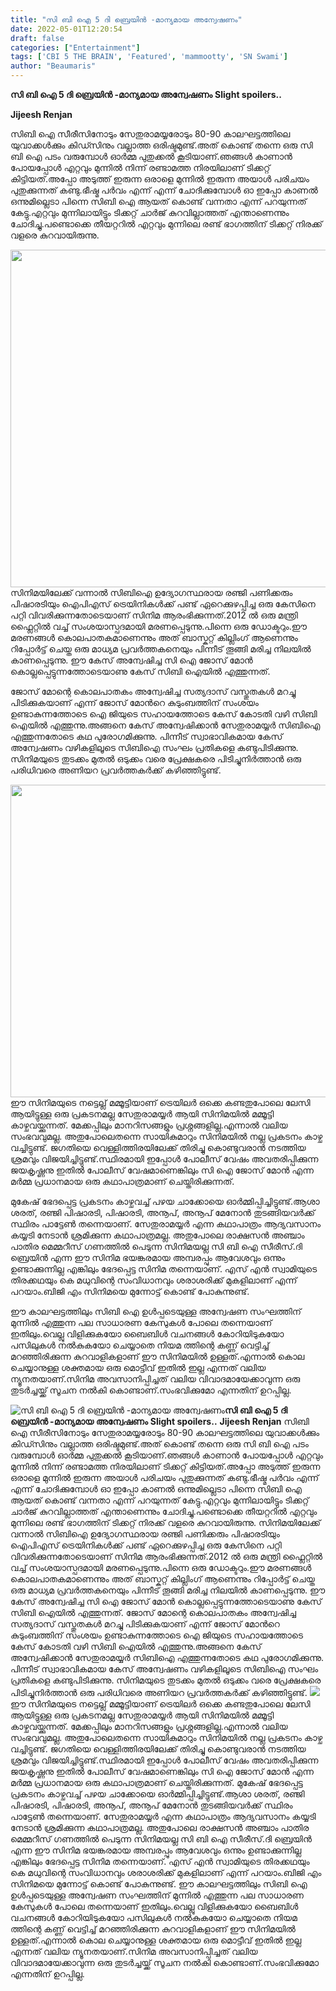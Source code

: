 ```yaml
---
title: "സി ബി ഐ 5 ദി ബ്രെയിൻ -മാന്യമായ അന്വേഷണം"
date: 2022-05-01T12:20:54
draft: false
categories: ["Entertainment"]
tags: ['CBI 5 THE BRAIN', 'Featured', 'mammootty', 'SN Swami']
author: "Beaumaris"
---
```


<strong>സി ബി ഐ 5 ദി ബ്രെയിൻ -മാന്യമായ അന്വേഷണം</strong>
<strong>Slight spoilers..</strong>

<strong>Jijeesh Renjan </strong>

സിബി ഐ സീരീസിനോടും സേതുരാമയ്യരോടും 80-90 കാലഘട്ടത്തിലെ യുവാക്കൾക്കും കിഡ്സിനും വല്ലാത്ത ഒരിഷ്ടമുണ്ട്.അത് കൊണ്ട് തന്നെ ഒരു സി ബി ഐ പടം വരുമ്പോൾ ഓർമ്മ പുതുക്കൽ കൂടിയാണ്.ഞങ്ങൾ കാണാൻ പോയപ്പോൾ എറ്റവും മുന്നിൽ നിന്ന് രണ്ടാമത്ത നിരയിലാണ് ടിക്കറ്റ് കിട്ടിയത്.അപ്പോ അടുത്ത് ഇരുന്ന ഒരാളെ മുന്നിൽ ഇരുന്ന അയാൾ പരിചയം പുതുക്കുന്നത് കണ്ടു.ഭീഷ്മ പർവം എന്ന് എന്ന് ചോദിക്കുമ്പോൾ ഓ ഇപ്പോ കാണൽ ഒന്നുമില്ലെടാ പിന്നെ സിബി ഐ ആയത് കൊണ്ട് വന്നതാ എന്ന് പറയുന്നത് കേട്ടു.എറ്റവും മുന്നിലായിട്ടും ടിക്കറ്റ് ചാർജ് കുറവില്ലാത്തത് എന്താണെന്നും ചോദിച്ചു.പണ്ടൊക്കെ തീയറ്ററിൽ എറ്റവും മുന്നിലെ രണ്ട് ഭാഗത്തിന് ടിക്കറ്റ് നിരക്ക് വളരെ കുറവായിരുന്നു.

<img class="size-full wp-image-332168 aligncenter" src="https://cdn.boolokam.com/articles/2022/05/ggngnt-1.jpg" alt="" width="960" height="540" />സിനിമയിലേക്ക് വന്നാൽ സിബിഐ ഉദ്യോഗസ്ഥരായ രഞ്ജി പണിക്കരും പിഷാരടിയും ഐപിഎസ് ട്രെയിനികൾക്ക് പണ്ട് ഏറെക്കുഴപ്പിച്ച ഒരു കേസിനെ പറ്റി വിവരിക്കുന്നതോടെയാണ് സിനിമ ആരംഭിക്കുന്നത്.2012 ൽ ഒരു മന്ത്രി ഫ്ലൈറ്റിൽ വച്ച് സംശയാസ്പദമായി മരണപ്പെടുന്നു.പിന്നെ ഒരു ഡോക്ടറും.ഈ മരണങ്ങൾ കൊലപാതകമാണെന്നും അത് ബാസ്കറ്റ് കില്ലിംഗ് ആണെന്നും റിപ്പോർട്ട് ചെയ്ത ഒരു മാധ്യമ പ്രവർത്തകനെയും പിന്നീട്‌ തൂങ്ങി മരിച്ച നിലയിൽ കാണപ്പെടുന്നു. ഈ കേസ് അന്വേഷിച്ച സി ഐ ജോസ് മോൻ കൊല്ലപ്പെട്ടുന്നത്തോടെയാണു കേസ് സിബി ഐയിൽ എത്തുന്നത്.

ജോസ് മോന്റെ കൊലപാതകം അന്വേഷിച്ച സത്യദാസ് വസ്തുതകൾ മറച്ചു പിടിക്കുകയാണ് എന്ന് ജോസ് മോൻറെ കുടുംബത്തിന് സംശയം ഉണ്ടാകുന്നത്തോടെ ഐ ജിയുടെ സഹായത്തോടെ കേസ് കോടതി വഴി സിബി ഐയിൽ എത്തുന്നു.അങ്ങനെ കേസ് അന്വേഷിക്കാൻ സേതുരാമയ്യർ സിബിഐ എത്തുന്നതോടെ കഥ പുരോഗമിക്കുന്നു. പിന്നീട് സ്വാഭാവികമായ കേസ് അന്വേഷണം വഴികളിലൂടെ സിബിഐ സംഘം പ്രതികളെ കണ്ടുപിടിക്കുന്നു. സിനിമയുടെ തുടക്കം മുതൽ ഒടുക്കം വരെ പ്രേക്ഷകരെ പിടിച്ചുനിർത്താൻ ഒരു പരിധിവരെ അണിയറ പ്രവർത്തകർക്ക് കഴിഞ്ഞിട്ടുണ്ട്.

<img class="size-full wp-image-332163 aligncenter" src="https://cdn.boolokam.com/articles/2022/05/ukky.jpg" alt="" width="1000" height="500" />ഈ സിനിമയുടെ നട്ടെല്ല് മമ്മൂട്ടിയാണ് ട്രെയിലർ ഒക്കെ കണ്ടതുപോലെ ലേസി ആയിട്ടുള്ള ഒരു പ്രകടനമല്ല സേതുരാമയ്യർ ആയി സിനിമയിൽ മമ്മൂട്ടി കാഴ്ചവയ്ക്കുന്നത്. മേക്കപ്പിലും മാനറിസങ്ങളും പ്രശ്നങ്ങളില്ല.എന്നാൽ വലിയ സംഭവവുമല്ല. അതുപോലെതന്നെ സായികുമാറും സിനിമയിൽ നല്ല പ്രകടനം കാഴ്ച വച്ചിട്ടുണ്ട്. ജഗതിയെ വെള്ളിത്തിരയിലേക്ക് തിരിച്ചു കൊണ്ടുവരാൻ നടത്തിയ ശ്രമവും വിജയിച്ചിട്ടുണ്ട്.സ്ഥിരമായി ഇപ്പോൾ പോലീസ് വേഷം അവതരിപ്പിക്കുന്ന ജയകൃഷ്ണനു ഇതിൽ പോലീസ് വേഷമാണെങ്കിലും സി ഐ ജോസ് മോൻ എന്ന മർമ്മ പ്രധാനമായ ഒരു കഥാപാത്രമാണ് ചെയ്തിരിക്കുന്നത്.

മുകേഷ് ഭേദപ്പെട്ട പ്രകടനം കാഴ്ചവച്ച് പഴയ ചാക്കോയെ ഓർമ്മിപ്പിച്ചിട്ടുണ്ട്.ആശാ ശരത്, രഞ്ജി പിഷാരടി, പിഷാരടി, അനൂപ്, അനൂപ് മേനോൻ തുടങ്ങിയവർക്ക് സ്ഥിരം പാട്ടേൺ തന്നെയാണ്. സേതുരാമയ്യർ എന്ന കഥാപാത്രം ആദ്യവസാനം കയ്യടി നേടാൻ ശ്രമിക്കുന്ന കഥാപാത്രമല്ല. അതുപോലെ രാക്ഷസൻ അഞ്ചാം പാതിര മെമ്മറീസ് ഗണത്തിൽ പെടുന്ന സിനിമയല്ല സി ബി ഐ സീരീസ്.ദി ബ്രെയിൻ എന്ന ഈ സിനിമ ഭയങ്കരമായ അമ്പരപ്പും ആവേശവും ഒന്നും ഉണ്ടാക്കുന്നില്ല എങ്കിലും ഭേദപ്പെട്ട സിനിമ തന്നെയാണ്. എസ് എൻ സ്വാമിയുടെ തിരക്കഥയും കെ മധുവിന്റെ സംവിധാനവും ശരാശരിക്ക് മുകളിലാണ് എന്ന് പറയാം.ബിജി എം സിനിമയെ മുന്നോട്ട് കൊണ്ട് പോകുന്നുണ്ട്.

ഈ കാലഘട്ടത്തിലും സിബി ഐ ഉൾപ്പടെയുള്ള അന്വേഷണ സംഘത്തിന് മുന്നിൽ എത്തുന്ന പല സാധാരണ കേസുകൾ പോലെ തന്നെയാണ് ഇതിലും.വെല്ലു വിളിക്കുകയോ ബൈബിൾ വചനങ്ങൾ കോറിയിടുകയോ പസിലുകൾ നൽകുകയോ ചെയ്യാതെ നിയമ ത്തിന്റെ കണ്ണ് വെട്ടിച്ച് മറഞ്ഞിരിക്കുന്ന കുറവാളികളാണ് ഈ സിനിമയിൽ ഉള്ളത്.എന്നാൽ കൊല ചെയ്യാനുള്ള ശക്തമായ ഒരു മൊട്ടീവ് ഇതിൽ ഇല്ല എന്നത് വലിയ ന്യൂനതയാണ്.സിനിമ അവസാനിപ്പിച്ചത് വലിയ വിവാദമായേക്കാവുന്ന ഒരു തുടർച്ചയ്ക്ക് സൂചന നൽകി കൊണ്ടാണ്.സംഭവിക്കുമോ എന്നതിന് ഉറപ്പില്ല.


![സി ബി ഐ 5 ദി ബ്രെയിൻ -മാന്യമായ അന്വേഷണം](https://cdn.boolokam.com/articles/2022/05/ggngnt-1.jpg)**സി ബി ഐ 5 ദി ബ്രെയിൻ -മാന്യമായ അന്വേഷണം** **Slight spoilers..** **Jijeesh Renjan** സിബി ഐ സീരീസിനോടും സേതുരാമയ്യരോടും 80-90 കാലഘട്ടത്തിലെ യുവാക്കൾക്കും കിഡ്സിനും വല്ലാത്ത ഒരിഷ്ടമുണ്ട്.അത് കൊണ്ട് തന്നെ ഒരു സി ബി ഐ പടം വരുമ്പോൾ ഓർമ്മ പുതുക്കൽ കൂടിയാണ്.ഞങ്ങൾ കാണാൻ പോയപ്പോൾ എറ്റവും മുന്നിൽ നിന്ന് രണ്ടാമത്ത നിരയിലാണ് ടിക്കറ്റ് കിട്ടിയത്.അപ്പോ അടുത്ത് ഇരുന്ന ഒരാളെ മുന്നിൽ ഇരുന്ന അയാൾ പരിചയം പുതുക്കുന്നത് കണ്ടു.ഭീഷ്മ പർവം എന്ന് എന്ന് ചോദിക്കുമ്പോൾ ഓ ഇപ്പോ കാണൽ ഒന്നുമില്ലെടാ പിന്നെ സിബി ഐ ആയത് കൊണ്ട് വന്നതാ എന്ന് പറയുന്നത് കേട്ടു.എറ്റവും മുന്നിലായിട്ടും ടിക്കറ്റ് ചാർജ് കുറവില്ലാത്തത് എന്താണെന്നും ചോദിച്ചു.പണ്ടൊക്കെ തീയറ്ററിൽ എറ്റവും മുന്നിലെ രണ്ട് ഭാഗത്തിന് ടിക്കറ്റ് നിരക്ക് വളരെ കുറവായിരുന്നു. സിനിമയിലേക്ക് വന്നാൽ സിബിഐ ഉദ്യോഗസ്ഥരായ രഞ്ജി പണിക്കരും പിഷാരടിയും ഐപിഎസ് ട്രെയിനികൾക്ക് പണ്ട് ഏറെക്കുഴപ്പിച്ച ഒരു കേസിനെ പറ്റി വിവരിക്കുന്നതോടെയാണ് സിനിമ ആരംഭിക്കുന്നത്.2012 ൽ ഒരു മന്ത്രി ഫ്ലൈറ്റിൽ വച്ച് സംശയാസ്പദമായി മരണപ്പെടുന്നു.പിന്നെ ഒരു ഡോക്ടറും.ഈ മരണങ്ങൾ കൊലപാതകമാണെന്നും അത് ബാസ്കറ്റ് കില്ലിംഗ് ആണെന്നും റിപ്പോർട്ട് ചെയ്ത ഒരു മാധ്യമ പ്രവർത്തകനെയും പിന്നീട്‌ തൂങ്ങി മരിച്ച നിലയിൽ കാണപ്പെടുന്നു. ഈ കേസ് അന്വേഷിച്ച സി ഐ ജോസ് മോൻ കൊല്ലപ്പെട്ടുന്നത്തോടെയാണു കേസ് സിബി ഐയിൽ എത്തുന്നത്. ജോസ് മോന്റെ കൊലപാതകം അന്വേഷിച്ച സത്യദാസ് വസ്തുതകൾ മറച്ചു പിടിക്കുകയാണ് എന്ന് ജോസ് മോൻറെ കുടുംബത്തിന് സംശയം ഉണ്ടാകുന്നത്തോടെ ഐ ജിയുടെ സഹായത്തോടെ കേസ് കോടതി വഴി സിബി ഐയിൽ എത്തുന്നു.അങ്ങനെ കേസ് അന്വേഷിക്കാൻ സേതുരാമയ്യർ സിബിഐ എത്തുന്നതോടെ കഥ പുരോഗമിക്കുന്നു. പിന്നീട് സ്വാഭാവികമായ കേസ് അന്വേഷണം വഴികളിലൂടെ സിബിഐ സംഘം പ്രതികളെ കണ്ടുപിടിക്കുന്നു. സിനിമയുടെ തുടക്കം മുതൽ ഒടുക്കം വരെ പ്രേക്ഷകരെ പിടിച്ചുനിർത്താൻ ഒരു പരിധിവരെ അണിയറ പ്രവർത്തകർക്ക് കഴിഞ്ഞിട്ടുണ്ട്. ![](https://cdn.boolokam.com/articles/2022/05/ukky.jpg)ഈ സിനിമയുടെ നട്ടെല്ല് മമ്മൂട്ടിയാണ് ട്രെയിലർ ഒക്കെ കണ്ടതുപോലെ ലേസി ആയിട്ടുള്ള ഒരു പ്രകടനമല്ല സേതുരാമയ്യർ ആയി സിനിമയിൽ മമ്മൂട്ടി കാഴ്ചവയ്ക്കുന്നത്. മേക്കപ്പിലും മാനറിസങ്ങളും പ്രശ്നങ്ങളില്ല.എന്നാൽ വലിയ സംഭവവുമല്ല. അതുപോലെതന്നെ സായികുമാറും സിനിമയിൽ നല്ല പ്രകടനം കാഴ്ച വച്ചിട്ടുണ്ട്. ജഗതിയെ വെള്ളിത്തിരയിലേക്ക് തിരിച്ചു കൊണ്ടുവരാൻ നടത്തിയ ശ്രമവും വിജയിച്ചിട്ടുണ്ട്.സ്ഥിരമായി ഇപ്പോൾ പോലീസ് വേഷം അവതരിപ്പിക്കുന്ന ജയകൃഷ്ണനു ഇതിൽ പോലീസ് വേഷമാണെങ്കിലും സി ഐ ജോസ് മോൻ എന്ന മർമ്മ പ്രധാനമായ ഒരു കഥാപാത്രമാണ് ചെയ്തിരിക്കുന്നത്. മുകേഷ് ഭേദപ്പെട്ട പ്രകടനം കാഴ്ചവച്ച് പഴയ ചാക്കോയെ ഓർമ്മിപ്പിച്ചിട്ടുണ്ട്.ആശാ ശരത്, രഞ്ജി പിഷാരടി, പിഷാരടി, അനൂപ്, അനൂപ് മേനോൻ തുടങ്ങിയവർക്ക് സ്ഥിരം പാട്ടേൺ തന്നെയാണ്. സേതുരാമയ്യർ എന്ന കഥാപാത്രം ആദ്യവസാനം കയ്യടി നേടാൻ ശ്രമിക്കുന്ന കഥാപാത്രമല്ല. അതുപോലെ രാക്ഷസൻ അഞ്ചാം പാതിര മെമ്മറീസ് ഗണത്തിൽ പെടുന്ന സിനിമയല്ല സി ബി ഐ സീരീസ്.ദി ബ്രെയിൻ എന്ന ഈ സിനിമ ഭയങ്കരമായ അമ്പരപ്പും ആവേശവും ഒന്നും ഉണ്ടാക്കുന്നില്ല എങ്കിലും ഭേദപ്പെട്ട സിനിമ തന്നെയാണ്. എസ് എൻ സ്വാമിയുടെ തിരക്കഥയും കെ മധുവിന്റെ സംവിധാനവും ശരാശരിക്ക് മുകളിലാണ് എന്ന് പറയാം.ബിജി എം സിനിമയെ മുന്നോട്ട് കൊണ്ട് പോകുന്നുണ്ട്. ഈ കാലഘട്ടത്തിലും സിബി ഐ ഉൾപ്പടെയുള്ള അന്വേഷണ സംഘത്തിന് മുന്നിൽ എത്തുന്ന പല സാധാരണ കേസുകൾ പോലെ തന്നെയാണ് ഇതിലും.വെല്ലു വിളിക്കുകയോ ബൈബിൾ വചനങ്ങൾ കോറിയിടുകയോ പസിലുകൾ നൽകുകയോ ചെയ്യാതെ നിയമ ത്തിന്റെ കണ്ണ് വെട്ടിച്ച് മറഞ്ഞിരിക്കുന്ന കുറവാളികളാണ് ഈ സിനിമയിൽ ഉള്ളത്.എന്നാൽ കൊല ചെയ്യാനുള്ള ശക്തമായ ഒരു മൊട്ടീവ് ഇതിൽ ഇല്ല എന്നത് വലിയ ന്യൂനതയാണ്.സിനിമ അവസാനിപ്പിച്ചത് വലിയ വിവാദമായേക്കാവുന്ന ഒരു തുടർച്ചയ്ക്ക് സൂചന നൽകി കൊണ്ടാണ്.സംഭവിക്കുമോ എന്നതിന് ഉറപ്പില്ല.

